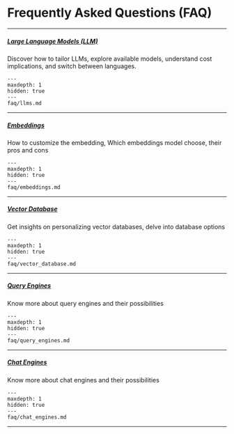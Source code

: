 # Frequently Asked Questions (FAQ)

---

##### [Large Language Models (LLM)](./faq/llms.md)

Discover how to tailor LLMs, explore available models, understand cost implications, and switch between languages.

```{toctree}
---
maxdepth: 1
hidden: true
---
faq/llms.md

```

---

##### [Embeddings](./faq/embeddings.md)

How to customize the embedding, Which embeddings model choose, their pros and cons

```{toctree}
---
maxdepth: 1
hidden: true
---
faq/embeddings.md

```

---

##### [Vector Database](./faq/vector_database.md)

Get insights on personalizing vector databases, delve into database options

```{toctree}
---
maxdepth: 1
hidden: true
---
faq/vector_database.md

```

---

##### [Query Engines](./faq/query_engines.md)

Know more about query engines and their possibilities

```{toctree}
---
maxdepth: 1
hidden: true
---
faq/query_engines.md

```

---

##### [Chat Engines](./faq/chat_engines.md)

Know more about chat engines and their possibilities

```{toctree}
---
maxdepth: 1
hidden: true
---
faq/chat_engines.md

```

---
